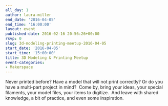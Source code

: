 ```yaml
---
all_day: 1
author: laura-miller
end_date: '2016-04-05'
end_time: '16:00:00'
layout: event
published-date: 2016-02-16 20:56:26+00:00
rsvp: 0
slug: 3d-modeling-printing-meetup-2016-04-05
start_date: '2016-04-05'
start_time: '15:00:00'
title: 3D Modeling & Printing Meetup
event-categories:
- Makerspace
---
```


Never printed before? Have a model that will not print correctly? Or do you have a multi-part project in mind?  Come by, bring your ideas, your special filaments, your model files, your items to digitize.  And leave with shared knowledge, a bit of practice, and even some inspiration.

